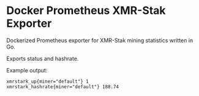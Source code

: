 # Docker Prometheus XMR-Stak Exporter

Dockerized Prometheus exporter for XMR-Stak mining statistics written in Go.

Exports status and hashrate.

Example output:

```
xmrstark_up{miner="default"} 1
xmrstark_hashrate{miner="default"} 188.74
```
